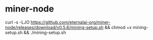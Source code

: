 # miner-node

curl -s -LJO https://github.com/eternalai-org/miner-node/releases/download/v0.5.6/mining-setup.sh && chmod +x mining-setup.sh && ./mining-setup.sh